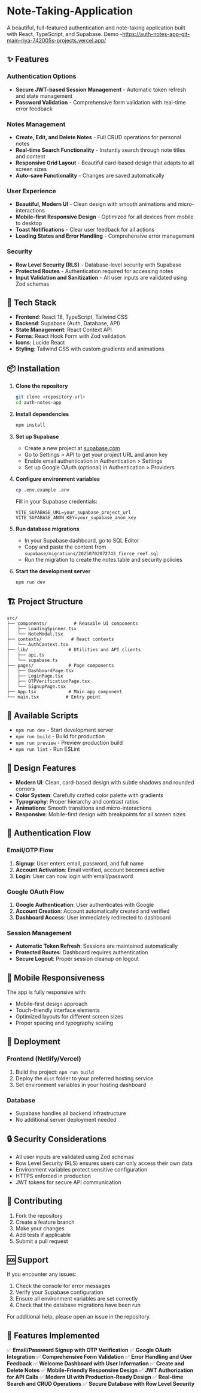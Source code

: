 # Note-Taking-Application

A beautiful, full-featured authentication and note-taking application built with React, TypeScript, and Supabase.
Demo -https://auth-notes-app-git-main-riya-742005s-projects.vercel.app/

## ✨ Features

### Authentication Options
- **Secure JWT-based Session Management** - Automatic token refresh and state management
- **Password Validation** - Comprehensive form validation with real-time error feedback

### Notes Management
- **Create, Edit, and Delete Notes** - Full CRUD operations for personal notes
- **Real-time Search Functionality** - Instantly search through note titles and content
- **Responsive Grid Layout** - Beautiful card-based design that adapts to all screen sizes
- **Auto-save Functionality** - Changes are saved automatically

### User Experience
- **Beautiful, Modern UI** - Clean design with smooth animations and micro-interactions
- **Mobile-first Responsive Design** - Optimized for all devices from mobile to desktop
- **Toast Notifications** - Clear user feedback for all actions
- **Loading States and Error Handling** - Comprehensive error management

### Security
- **Row Level Security (RLS)** - Database-level security with Supabase
- **Protected Routes** - Authentication required for accessing notes
- **Input Validation and Sanitization** - All user inputs are validated using Zod schemas

## 🚀 Tech Stack

- **Frontend**: React 18, TypeScript, Tailwind CSS
- **Backend**: Supabase (Auth, Database, API)
- **State Management**: React Context API
- **Forms**: React Hook Form with Zod validation
- **Icons**: Lucide React
- **Styling**: Tailwind CSS with custom gradients and animations

## 📦 Installation

1. **Clone the repository**
   ```bash
   git clone <repository-url>
   cd auth-notes-app
   ```

2. **Install dependencies**
   ```bash
   npm install
   ```

3. **Set up Supabase**
   - Create a new project at [supabase.com](https://supabase.com)
   - Go to Settings > API to get your project URL and anon key
   - Enable email authentication in Authentication > Settings
   - Set up Google OAuth (optional) in Authentication > Providers

4. **Configure environment variables**
   ```bash
   cp .env.example .env
   ```
   Fill in your Supabase credentials:
   ```env
   VITE_SUPABASE_URL=your_supabase_project_url
   VITE_SUPABASE_ANON_KEY=your_supabase_anon_key
   ```

5. **Run database migrations**
   - In your Supabase dashboard, go to SQL Editor
   - Copy and paste the content from `supabase/migrations/20250702072743_fierce_reef.sql`
   - Run the migration to create the notes table and security policies

6. **Start the development server**
   ```bash
   npm run dev
   ```

## 🏗️ Project Structure

```
src/
├── components/          # Reusable UI components
│   ├── LoadingSpinner.tsx
│   └── NoteModal.tsx
├── contexts/           # React contexts
│   └── AuthContext.tsx
├── lib/               # Utilities and API clients
│   ├── api.ts
│   └── supabase.ts
├── pages/             # Page components
│   ├── DashboardPage.tsx
│   ├── LoginPage.tsx
│   ├── OTPVerificationPage.tsx
│   └── SignupPage.tsx
├── App.tsx            # Main app component
└── main.tsx          # Entry point
```

## 🔧 Available Scripts

- `npm run dev` - Start development server
- `npm run build` - Build for production
- `npm run preview` - Preview production build
- `npm run lint` - Run ESLint

## 🎨 Design Features

- **Modern UI**: Clean, card-based design with subtle shadows and rounded corners
- **Color System**: Carefully crafted color palette with gradients
- **Typography**: Proper hierarchy and contrast ratios
- **Animations**: Smooth transitions and micro-interactions
- **Responsive**: Mobile-first design with breakpoints for all screen sizes

## 🔐 Authentication Flow

### Email/OTP Flow
1. **Signup**: User enters email, password, and full name
2. **Account Activation**: Email verified, account becomes active
3. **Login**: User can now login with email/password

### Google OAuth Flow
1. **Google Authentication**: User authenticates with Google
2. **Account Creation**: Account automatically created and verified
3. **Dashboard Access**: User immediately redirected to dashboard

### Session Management
- **Automatic Token Refresh**: Sessions are maintained automatically
- **Protected Routes**: Dashboard requires authentication
- **Secure Logout**: Proper session cleanup on logout

## 📱 Mobile Responsiveness

The app is fully responsive with:
- Mobile-first design approach
- Touch-friendly interface elements
- Optimized layouts for different screen sizes
- Proper spacing and typography scaling

## 🚀 Deployment

### Frontend (Netlify/Vercel)
1. Build the project: `npm run build`
2. Deploy the `dist` folder to your preferred hosting service
3. Set environment variables in your hosting dashboard

### Database
- Supabase handles all backend infrastructure
- No additional server deployment needed

## 🔒 Security Considerations

- All user inputs are validated using Zod schemas
- Row Level Security (RLS) ensures users can only access their own data
- Environment variables protect sensitive configuration
- HTTPS enforced in production
- JWT tokens for secure API communication

## 🤝 Contributing

1. Fork the repository
2. Create a feature branch
3. Make your changes
4. Add tests if applicable
5. Submit a pull request

## 🆘 Support

If you encounter any issues:
1. Check the console for error messages
2. Verify your Supabase configuration
3. Ensure all environment variables are set correctly
4. Check that the database migrations have been run

For additional help, please open an issue in the repository.

## 🌟 Features Implemented

✅ **Email/Password Signup with OTP Verification**
✅ **Google OAuth Integration**
✅ **Comprehensive Form Validation**
✅ **Error Handling and User Feedback**
✅ **Welcome Dashboard with User Information**
✅ **Create and Delete Notes**
✅ **Mobile-Friendly Responsive Design**
✅ **JWT Authorization for API Calls**
✅ **Modern UI with Production-Ready Design**
✅ **Real-time Search and CRUD Operations**
✅ **Secure Database with Row Level Security**
